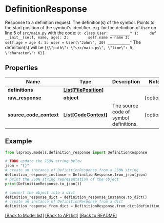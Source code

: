 # DefinitionResponse

Response to a definition request.  The definition(s) of the symbol. Points to the start position of the symbol's identifier.  e.g. for the definition of `User` on line 5 of `src/main.py` with the code: ``` 0: class User: _________^ 1:     def __init__(self, name, age): 2:         self.name = name 3:         self.age = age 4: 5: user = User(\"John\", 30) __________^ ``` The definition(s) will be `[{\"path\": \"src/main.py\", \"line\": 0, \"character\": 6}]`.

## Properties

Name | Type | Description | Notes
------------ | ------------- | ------------- | -------------
**definitions** | [**List[FilePosition]**](FilePosition.md) |  | 
**raw_response** | **object** |  | [optional] 
**source_code_context** | [**List[CodeContext]**](CodeContext.md) | The source code of symbol definitions. | [optional] 

## Example

```python
from lsproxy.models.definition_response import DefinitionResponse

# TODO update the JSON string below
json = "{}"
# create an instance of DefinitionResponse from a JSON string
definition_response_instance = DefinitionResponse.from_json(json)
# print the JSON string representation of the object
print(DefinitionResponse.to_json())

# convert the object into a dict
definition_response_dict = definition_response_instance.to_dict()
# create an instance of DefinitionResponse from a dict
definition_response_from_dict = DefinitionResponse.from_dict(definition_response_dict)
```
[[Back to Model list]](../README.md#documentation-for-models) [[Back to API list]](../README.md#documentation-for-api-endpoints) [[Back to README]](../README.md)



